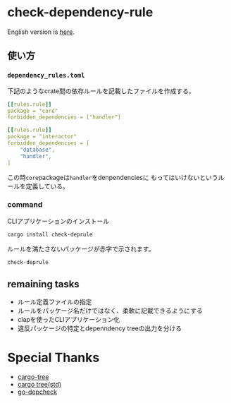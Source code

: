 # check-dependency-rule

English version is [here](./docs/README_en.md).

## 使い方
### `dependency_rules.toml`

下記のようなcrate間の依存ルールを記載したファイルを作成する。

```yaml
[[rules.rule]]
package = "core"
forbidden_dependencies = ["handler"]

[[rules.rule]]
package = "interactor"
forbidden_dependencies = [
    "database",
    "handler",
]
```

この時`core`packageは`handler`をdenpendenciesに
もってはいけないというルールを定義している。

### command

CLIアプリケーションのインストール

```bash
cargo install check-deprule
```

ルールを満たさないパッケージが赤字で示されます。

```bash
check-deprule
```

## remaining tasks

- ルール定義ファイルの指定
- ルールをパッケージ名だけではなく、柔軟に記載できるようにする
- clapを使ったCLIアプリケーション化
- 違反パッケージの特定とdepenndency treeの出力を分ける

# Special Thanks
- [cargo-tree](https://github.com/sfackler/cargo-tree/tree/master)
- [cargo tree(std)](https://doc.rust-lang.org/nightly/nightly-rustc/cargo/ops/tree/index.html)
- [go-depcheck](https://github.com/v-standard/go-depcheck/tree/main)
